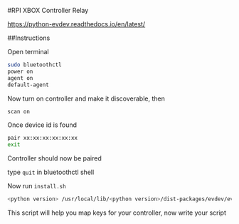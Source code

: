 #RPI XBOX Controller Relay

https://python-evdev.readthedocs.io/en/latest/

##Instructions

Open terminal

```bash
sudo bluetoothctl
power on
agent on
default-agent
```

Now turn on controller and make it discoverable, then 

```bash
scan on
```

Once device id is found 

```bash
pair xx:xx:xx:xx:xx:xx
exit
```

Controller should now be paired

type `quit` in bluetoothctl shell

Now run `install.sh`

```bash
<python version> /usr/local/lib/<python version>/dist-packages/evdev/evtest.py
```

This script will help you map keys for your controller, now write your script
